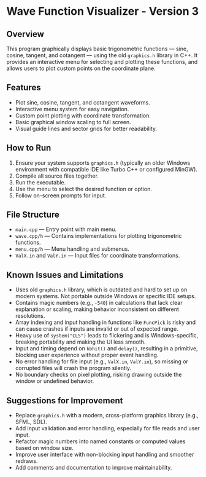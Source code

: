 # Wave Function Visualizer - Version 3

## Overview

This program graphically displays basic trigonometric functions — sine, cosine, tangent, and cotangent — using the old `graphics.h` library in C++. 
It provides an interactive menu for selecting and plotting these functions, and allows users to plot custom points on the coordinate plane.

## Features

- Plot sine, cosine, tangent, and cotangent waveforms.
- Interactive menu system for easy navigation.
- Custom point plotting with coordinate transformation.
- Basic graphical window scaling to full screen.
- Visual guide lines and sector grids for better readability.

## How to Run

1. Ensure your system supports `graphics.h` (typically an older Windows environment with compatible IDE like Turbo C++ or configured MinGW).
2. Compile all source files together.
3. Run the executable.
4. Use the menu to select the desired function or option.
5. Follow on-screen prompts for input.

## File Structure

- `main.cpp` — Entry point with main menu.
- `wave.cpp/h` — Contains implementations for plotting trigonometric functions.
- `menu.cpp/h` — Menu handling and submenus.
- `ValX.in` and `ValY.in` — Input files for coordinate transformations.

## Known Issues and Limitations

- Uses old `graphics.h` library, which is outdated and hard to set up on modern systems. Not portable outside Windows or specific IDE setups.  
- Contains magic numbers (e.g., `-540`) in calculations that lack clear explanation or scaling, making behavior inconsistent on different resolutions.  
- Array indexing and input handling in functions like `FuncPick` is risky and can cause crashes if inputs are invalid or out of expected range.  
- Heavy use of `system("CLS")` leads to flickering and is Windows-specific, breaking portability and making the UI less smooth.  
- Input and timing depend on `kbhit()` and `delay()`, resulting in a primitive, blocking user experience without proper event handling.  
- No error handling for file input (e.g., `ValX.in`, `ValY.in`), so missing or corrupted files will crash the program silently.  
- No boundary checks on pixel plotting, risking drawing outside the window or undefined behavior.

## Suggestions for Improvement

- Replace `graphics.h` with a modern, cross-platform graphics library (e.g., SFML, SDL).  
- Add input validation and error handling, especially for file reads and user input.  
- Refactor magic numbers into named constants or computed values based on window size.  
- Improve user interface with non-blocking input handling and smoother redraws.  
- Add comments and documentation to improve maintainability.
